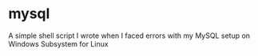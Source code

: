 # mysql
A simple shell script I wrote when I faced errors with my MySQL setup on Windows Subsystem for Linux
